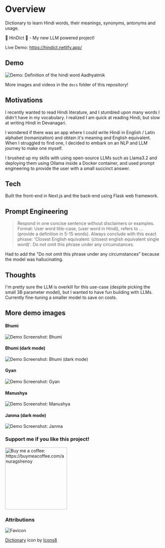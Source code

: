 # Overview
Dictionary to learn Hindi words, their meanings, synonyms, antonyms and usage.

📖 HinDict 📖  - My new LLM powered project!

Live Demo: https://hindict.netlify.app/

## Demo
![Demo: Definition of the hindi word Aadhyatmik](./docs/hindict-demo-aadhyatmik.gif)

More images and videos in the `docs` folder of this repository!

## Motivations
I recently wanted to read Hindi literature, and I stumbled upon many words I didn't have in my vocabulary. I realized I am quick at reading Hindi, but slow at writing Hindi in Devanagari.

I wondered if there was an app where I could write Hindi in English / Latin alphabet (romanization) and obtain it's meaning and English equivalent. When I struggled to find one, I decided to embark on an NLP and LLM journey to make one myself.

I brushed up my skills with using open-source LLMs such as Llama3.2 and deploying them using Ollama inside a Docker container, and used prompt engineering to provide the user with a small succinct answer.

## Tech
Built the front-end in Next.js and the back-end using Flask web framework.

## Prompt Engineering
> Respond in one concise sentence without disclaimers or examples. Format: User word title-case, (user word in Hindi), refers to … (provide a definition in 5-15 words). Always conclude with this exact phrase: \'Closest English equivalent: (closest english equivalent single word)\'. Do not omit this phrase under any circumstances.

Had to add the "Do not omit this phrase under any circumstances" because the model was hallucinating.

## Thoughts
I'm pretty sure the LLM is overkill for this use-case (despite picking the small 3B parameter model), but I wanted to have fun building with LLMs. Currently fine-tuning a smaller model to save on costs.

## More demo images
#### Bhumi
![Demo Screenshot: Bhumi](./docs/images/hindict-bhumi-light.png)
#### Bhumi (dark mode)
![Demo Screenshot: Bhumi (dark mode)](./docs/images/hindict-bhumi-dark.png)
#### Gyan
![Demo Screenshot: Gyan](./docs/images/hindict-gyan.png)
#### Manushya
![Demo Screenshot: Manushya](./docs/images/hindict-manushya.png)
#### Janma (dark mode)
![Demo Screenshot: Janma](./docs/images/hindict-janma.png)

### Support me if you like this project!
<a href="https://buymeacoffee.com/anuragshenoy"><img src="./docs/images/black-button.png" alt="Buy me a coffee: https://buymeacoffee.com/anuragshenoy" width="200"></a>

### Attributions
 ![Favicon](./frontend/src/app/favicon.ico)

<a target="_blank" href="https://icons8.com/icon/OWrbstths95S/dictionary">Dictionary</a> icon by <a target="_blank" href="https://icons8.com">Icons8</a>

